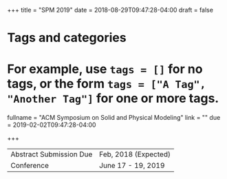 +++
title = "SPM 2019"
date = 2018-08-29T09:47:28-04:00
draft = false

# Tags and categories
# For example, use `tags = []` for no tags, or the form `tags = ["A Tag", "Another Tag"]` for one or more tags.

fullname = "ACM Symposium on Solid and Physical Modeling"
link = ""
due =  2019-02-02T09:47:28-04:00

+++

| | |
|---|---|
| Abstract Submission Due|Feb, 2018 (Expected)|
|Conference| June 17 - 19, 2019|